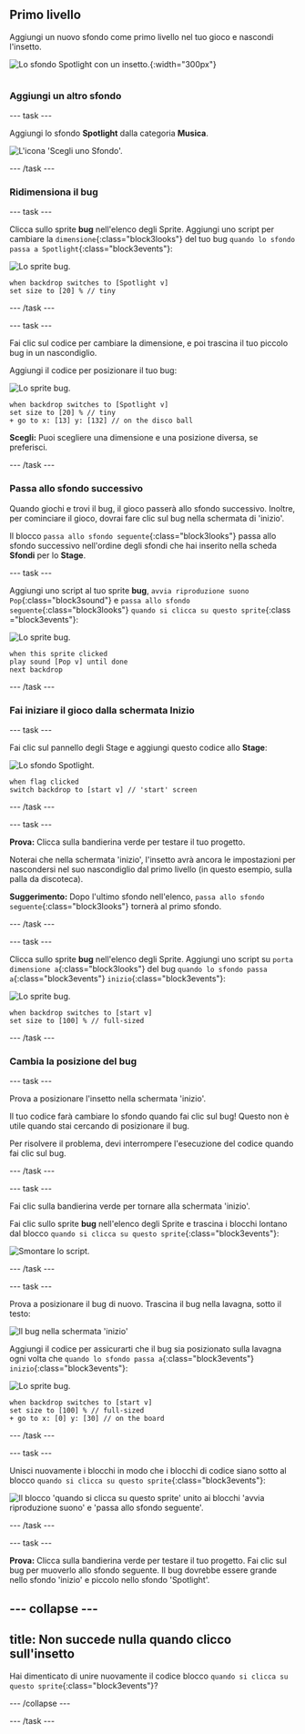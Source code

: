 ## Primo livello

<div style="display: flex; flex-wrap: wrap">
<div style="flex-basis: 200px; flex-grow: 1; margin-right: 15px;">
Aggiungi un nuovo sfondo come primo livello nel tuo gioco e nascondi l'insetto.
</div>
<div>

![Lo sfondo Spotlight con un insetto.](images/first-level.png){:width="300px"}

</div>
</div>

### Aggiungi un altro sfondo

--- task ---

Aggiungi lo sfondo **Spotlight** dalla categoria **Musica**.

![L'icona 'Scegli uno Sfondo'.](images/backdrop-button.png)

--- /task ---

### Ridimensiona il bug

--- task ---

Clicca sullo sprite **bug** nell'elenco degli Sprite. Aggiungi uno script per cambiare la `dimensione`{:class="block3looks"} del tuo bug `quando lo sfondo passa a Spotlight`{:class="block3events"}:

![Lo sprite bug.](images/bug-sprite.png)

```blocks3
when backdrop switches to [Spotlight v]
set size to [20] % // tiny
```

--- /task ---

--- task ---

Fai clic sul codice per cambiare la dimensione, e poi trascina il tuo piccolo bug in un nascondiglio.

Aggiungi il codice per posizionare il tuo bug:

![Lo sprite bug.](images/bug-sprite.png)

```blocks3
when backdrop switches to [Spotlight v]
set size to [20] % // tiny
+ go to x: [13] y: [132] // on the disco ball
```

**Scegli:** Puoi scegliere una dimensione e una posizione diversa, se preferisci.

--- /task ---

### Passa allo sfondo successivo

Quando giochi e trovi il bug, il gioco passerà allo sfondo successivo. Inoltre, per cominciare il gioco, dovrai fare clic sul bug nella schermata di 'inizio'.

Il blocco `passa allo sfondo seguente`{:class="block3looks"} passa allo sfondo successivo nell'ordine degli sfondi che hai inserito nella scheda **Sfondi** per lo **Stage**.

--- task ---

Aggiungi uno script al tuo sprite **bug**, `avvia riproduzione suono Pop`{:class="block3sound"} e `passa allo sfondo seguente`{:class="block3looks"} `quando si clicca su questo sprite`{:class ="block3events"}:

![Lo sprite bug.](images/bug-sprite.png)

```blocks3
when this sprite clicked
play sound [Pop v] until done
next backdrop
```

--- /task ---

### Fai iniziare il gioco dalla schermata Inizio

--- task ---

Fai clic sul pannello degli Stage e aggiungi questo codice allo **Stage**:

![Lo sfondo Spotlight.](images/stage-image.png)

```blocks3
when flag clicked
switch backdrop to [start v] // 'start' screen
```

--- /task ---

--- task ---

**Prova:** Clicca sulla bandierina verde per testare il tuo progetto.

Noterai che nella schermata 'inizio', l'insetto avrà ancora le impostazioni per nascondersi nel suo nascondiglio dal primo livello (in questo esempio, sulla palla da discoteca).

**Suggerimento:** Dopo l'ultimo sfondo nell'elenco, `passa allo sfondo seguente`{:class="block3looks"} tornerà al primo sfondo.

--- /task ---

--- task ---

Clicca sullo sprite **bug** nell'elenco degli Sprite. Aggiungi uno script su `porta dimensione a`{:class="block3looks"} del bug `quando lo sfondo passa a`{:class="block3events"} `inizio`{:class="block3events"}:

![Lo sprite bug.](images/bug-sprite.png)

```blocks3
when backdrop switches to [start v]
set size to [100] % // full-sized
```

--- /task ---

### Cambia la posizione del bug

--- task ---

Prova a posizionare l'insetto nella schermata 'inizio'.

Il tuo codice farà cambiare lo sfondo quando fai clic sul bug! Questo non è utile quando stai cercando di posizionare il bug.

Per risolvere il problema, devi interrompere l'esecuzione del codice quando fai clic sul bug.

--- /task ---

--- task ---

Fai clic sulla bandierina verde per tornare alla schermata 'inizio'.

Fai clic sullo sprite **bug** nell'elenco degli Sprite e trascina i blocchi lontano dal blocco `quando si clicca su questo sprite`{:class="block3events"}:

![Smontare lo script.](images/breaking-script.png)

--- /task ---

--- task ---

Prova a posizionare il bug di nuovo. Trascina il bug nella lavagna, sotto il testo:

![Il bug nella schermata 'inizio'](images/bug-chalkboard.png)

Aggiungi il codice per assicurarti che il bug sia posizionato sulla lavagna ogni volta che `quando lo sfondo passa a`{:class="block3events"} `inizio`{:class="block3events"}:

![Lo sprite bug.](images/bug-sprite.png)

```blocks3
when backdrop switches to [start v]
set size to [100] % // full-sized
+ go to x: [0] y: [30] // on the board
```

--- /task ---

--- task ---

Unisci nuovamente i blocchi in modo che i blocchi di codice siano sotto al blocco `quando si clicca su questo sprite`{:class="block3events"}:

![Il blocco 'quando si clicca su questo sprite' unito ai blocchi 'avvia riproduzione suono' e 'passa allo sfondo seguente'.](images/fixed-script.png)

--- /task ---

--- task ---

**Prova:** Clicca sulla bandierina verde per testare il tuo progetto. Fai clic sul bug per muoverlo allo sfondo seguente. Il bug dovrebbe essere grande nello sfondo 'inizio' e piccolo nello sfondo 'Spotlight'.

--- collapse ---
---
title: Non succede nulla quando clicco sull'insetto
---

Hai dimenticato di unire nuovamente il codice blocco `quando si clicca su questo sprite`{:class="block3events"}?

--- /collapse ---

--- /task ---
